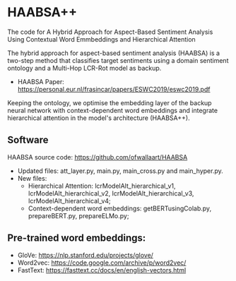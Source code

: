# HAABSA++
The code for A Hybrid Approach for Aspect-Based Sentiment Analysis Using Contextual Word Emmbeddings and Hierarchical Attention

The hybrid approach for aspect-based sentiment analysis (HAABSA) is a two-step method that classifies target sentiments using a domain sentiment ontology and a Multi-Hop LCR-Rot model as backup.
 - HAABSA Paper: https://personal.eur.nl/frasincar/papers/ESWC2019/eswc2019.pdf
 
 Keeping the ontology, we optimise the embedding layer of the backup neural network with context-dependent word embeddings and integrate hierarchical attention in the model's architecture (HAABSA++).
 
 ## Software
HAABSA source code: https://github.com/ofwallaart/HAABSA 
- Updated files: att_layer.py, main.py, main_cross.py and main_hyper.py.
- New files: 
  - Hierarchical Attention: lcrModelAlt_hierarchical_v1, lcrModelAlt_hierarchical_v2, lcrModelAlt_hierarchical_v3, lcrModelAlt_hierarchical_v4;
  - Context-dependent word embeddings: getBERTusingColab.py, prepareBERT.py, prepareELMo.py;
  
 ## Pre-trained word embeddings:
- GloVe: https://nlp.stanford.edu/projects/glove/
- Word2vec: https://code.google.com/archive/p/word2vec/
- FastText: https://fasttext.cc/docs/en/english-vectors.html
